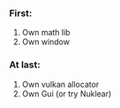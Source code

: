 ### First:
1. Own math lib
2. Own window
### At last:
1. Own vulkan allocator
2. Own Gui (or try Nuklear)
